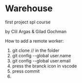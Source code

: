 # Warehouse

first project spl course

by Clil Argas & Gilad Gochman

How to add a remote worker:

1. git clone <url> // in the folder
2. git config --global user.name <user>
3. git config --global user.email <email>
4. press the branck icon in vscode
5. press commit
6.
